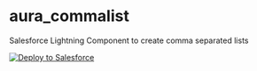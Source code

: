 # aura_commalist
Salesforce Lightning Component to create comma separated lists

<a href="https://githubsfdeploy.herokuapp.com/app/githubdeploy/lekkimworld/aura_commalist">
  <img alt="Deploy to Salesforce"
       src="https://raw.githubusercontent.com/afawcett/githubsfdeploy/master/src/main/webapp/resources/img/deploy.png">
</a>

